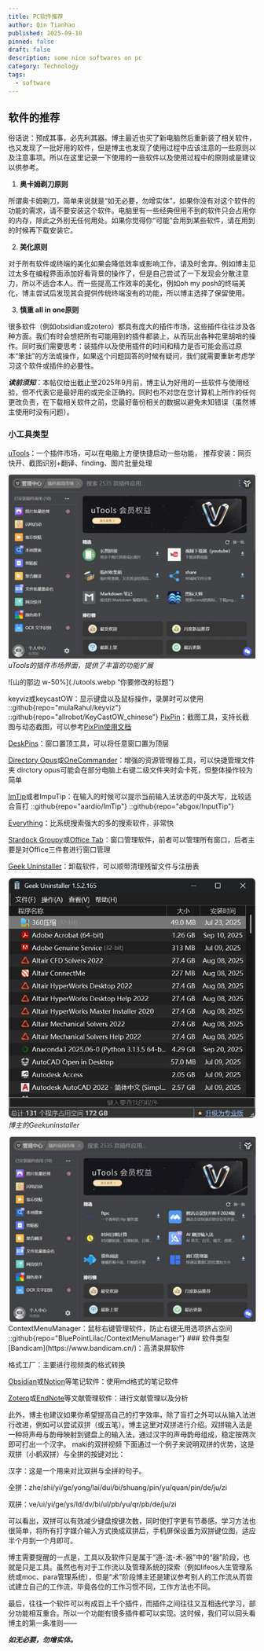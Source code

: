 ```yaml
---
title: PC软件推荐
author: Qin Tianhao
published: 2025-09-18
pinned: false
draft: false
description: some nice softwares on pc
category: Technology
tags:
  - software
---
```

## 软件的推荐
俗话说：预成其事，必先利其器。博主最近也买了新电脑然后重新装了相关软件，也又发现了一批好用的软件，但是博主也发现了使用过程中应该注意的一些原则以及注意事项。所以在这里记录一下使用的一些软件以及使用过程中的原则或是建议以供参考。

1. **奥卡姆剃刀原则**

所谓奥卡姆剃刀，简单来说就是“如无必要，勿增实体”，如果你没有对这个软件的功能的需求，请不要安装这个软件。电脑里有一些经典但用不到的软件只会占用你的内存，除此之外别无任何用处。如果你觉得你“可能”会用到某些软件，请在用到的时候再下载安装它。

2. **美化原则**

对于所有软件或终端的美化如果会降低效率或影响工作，请及时舍弃。例如博主见过太多在编程界面添加好看背景的操作了，但是自己尝试了一下发现会分散注意力，所以不适合本人。而一些提高工作效率的美化，例如oh my posh的终端美化，博主尝试后发现其会提供传统终端没有的功能，所以博主选择了保留使用。

3. **慎重 all in one原则**

很多软件（例如obsidian或zotero）都具有庞大的插件市场，这些插件往往涉及各种方面。我们有时会想把所有可能用到的插件都装上，从而玩出各种花里胡哨的操作。同时我们需要思考：装插件以及使用插件的时间和精力是否可能会高过原本“笨拙”的方法或操作，如果这个问题回答的时候有疑问，我们就需要重新考虑学习这个软件或插件的必要性。

***读前须知***：本帖仅给出截止至2025年9月前，博主认为好用的一些软件与使用经验，但不代表它是最好用的或完全正确的。同时也不对您在您计算机上所作的任何更改负责，在下载相关软件之前，您最好备份相关的数据以避免未知错误（虽然博主使用时没有问题）。

### 小工具类型
[uTools](https://www.u-tools.cn/)：一个插件市场，可以在电脑上方便快捷启动一些功能，
推荐安装：网页快开、截图识别+翻译、finding、图片批量处理

![utools插件市场|675](./utools.webp)
*uTools的插件市场界面，提供了丰富的功能扩展*

![山的那边 w-50%](./utools.webp “你要修改的标题”)

keyviz或keycastOW：显示键盘以及鼠标操作，录屏时可以使用
::github{repo="mulaRahul/keyviz"}
::github{repo="allrobot/KeyCastOW_chinese"}
[PixPin](https://pixpin.cn/)：截图工具，支持长截图与动态截图，可以参考[PixPin使用文档 ](https://pixpin.cn/docs/start/quick-start)

[DeskPins](https://deskpins.en.softonic.com/)：窗口置顶工具，可以将任意窗口置为顶层

[Directory Opus](https://directory-opus.com/)或[OneCommander](https://www.onecommander.com/)：增强的资源管理器工具，可以快捷管理文件夹
dirctory opus可能会在部分电脑上右键二级文件夹时会卡死，但整体操作较为简单

[ImTip](https://imtip.aardio.com/)或者ImpuTip：在输入的时候可以提示当前输入法状态的中英大写，比较适合盲打
::github{repo="aardio/ImTip"}
::github{repo="abgox/InputTip"}

[Everything](https://www.voidtools.com/zh-cn/)：比系统搜索强大的多的搜索软件，非常快

[Stardock Groupy](https://www.stardock.com/products/groupy/)或[Office Tab](https://www.extendoffice.com/product/office-tab.html)：窗口管理软件，前者可以管理所有窗口，后者主要是对Office三件套进行窗口管理

[Geek Uninstaller](https://geekuninstaller.com/)：卸载软件，可以顺带清理残留文件与注册表

![Geekuninstaller|725](./Geekuninstall.webp)
*博主的Geekuninstaller*

<img src="./utools.jpg" alt="描述文字" style="max-width: 100%; height: auto;">
ContextMenuManager：鼠标右键管理软件，防止右键无用选项挤占空间
::github{repo="BluePointLilac/ContextMenuManager"}
### 软件类型
[Bandicam](https://www.bandicam.cn/)：高清录屏软件

格式工厂：主要进行视频类的格式转换

[Obsidian](https://obsidian.md/)或[Notion](https://www.notion.com/)等笔记软件：使用md格式的笔记软件

[Zotero](https://www.zotero.org/)或[EndNote](https://endnote.com/zh/)等文献管理软件：进行文献管理以及分析

此外，博主也建议如果你希望提高自己的打字效率，除了盲打之外可以从输入法进行改进，例如可以尝试双拼（或五笔）。博主这里对双拼进行介绍。双拼输入法是一种将声母与韵母映射到键盘上的输入法，通过汉字的声母韵母组成，稳定按两次即可打出一个汉字。
maki的双拼视频
下面通过一个例子来说明双拼的优势，这是双拼（小鹤双拼）与全拼的按键对比：

汉字：这是一个用来对比双拼与全拼的句子。

全拼：zhe/shi/yi/ge/yong/lai/dui/bi/shuang/pin/yu/quan/pin/de/ju/zi

双拼：ve/ui/yi/ge/ys/ld/dv/bi/ul/pb/yu/qr/pb/de/ju/zi

可以看出，双拼可以有效减少键盘按键次数，同时使打字更有节奏感。学习方法也很简单，将所有打字媒介输入方式换成双拼后，手机屏保设置为双拼键位图，适应半个月到一个月即可。

博主需要提醒的一点是，工具以及软件只是属于“道-法-术-器”中的“器”阶段，也就是只是工具。虽然也有对于工作流以及管理系统的探索（例如lifeos人生管理系统或moc、para管理系统），但是“术”阶段博主还是建议参考别人的工作流从而尝试建立自己的工作流，毕竟各位的工作习惯不同，工作方法也不同。

最后，往往一个软件可以有成百上千个插件，而插件之间往往又互相迭代学习，部分功能相互重合。所以一个功能有很多插件都可以实现。这时候，我们可以回头看博主的第一条准则——

***如无必要，勿增实体。***